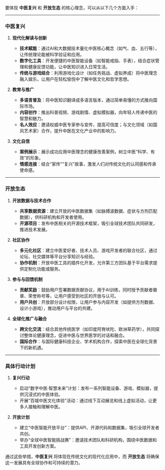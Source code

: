 要体现 **中医复兴** 和 **开放生态** 的核心理念，可以从以下几个方面入手：  

---

### **中医复兴**  

1. **现代化解读与创新**  
   - **技术赋能**：通过AI和大数据技术量化中医核心概念（如气、血、五行等），让传统理论能被科学验证和应用。  
   - **数字化工具**：开发便捷的中医智能设备（如智能戒指、手表），结合症状管理和健康反馈功能，让中医知识进入日常生活。  
   - **传统与游戏结合**：利用游戏化设计（如任务挑战、虚拟养成）将中医理念融入娱乐，让用户在轻松愉悦中了解中医文化和哲学思想。  

2. **教育与推广**  
   - **多语言普及**：将中医知识翻译成多语言版本，通过简单易懂的方式推向国际市场。  
   - **内容创作**：推出科普视频、游戏剧情、虚拟模拟器，向年轻人传递中医的智慧和魅力。  
   - **名人效应**：邀请权威中医专家参与宣传，提高可信度；与文化领域（如国风艺术家）合作，提升中医在文化产业中的影响力。  

3. **文化自信**  
   - **案例展示**：展示成功应用中医理念的健康改善案例，树立中医“科学、有效”的形象。  
   - **情感连接**：结合“家传”“复兴”故事，激发人们对传统文化的认同感和传承使命感。  

---

### **开放生态**  

1. **开放数据与技术合作**  
   - **共享数据资源**：建立开放的中医数据集（如脉搏波数据、症状与方剂匹配数据），供科研机构和开发者使用。  
   - **开源项目**：发布中医相关的开源技术框架，吸引全球技术团队共同研发，推进技术发展。  

2. **社区协作**  
   - **多元化社区**：建立中医爱好者、技术人员、游戏开发者的联合社区，通过论坛、社交媒体等平台分享知识与经验。  
   - **协作机制**：开放中医工具的插件化开发，允许第三方团队基于平台需求提供定制化功能或服务。  

3. **参与与回馈机制**  
   - **贡献奖励**：鼓励用户签署数据贡献协议，用于AI训练，同时授予贡献者徽章、荣誉称号等，让用户感受到社区的开放与认可。  
   - **用户共创**：开放部分设计权限，让用户参与内容开发（如提供方剂数据、设计小游戏），推动用户与平台的共建。  

4. **全球化推广与融合**  
   - **跨文化交流**：结合其他传统医学（如印度阿育吠陀、欧洲草药学），共同探讨整体论健康理念，促进中医与世界医学的对话和融合。  
   - **国际合作**：与国际健康科技企业、学术机构合作，探索中医在全球化背景下的新机遇。  

---

### **具体行动计划**  

1. **复兴行动**  
   - 启动“数字中医·智慧未来”计划：发布一系列智能设备、游戏、模拟器，提供沉浸式的中医体验。  
   - 开展“百城中医文化体验”活动：通过线下互动展览和线上虚拟活动，让更多人接触和理解中医。  

2. **开放计划**  
   - 建立“中医智能开放平台”：提供API、开源代码和数据集，吸引全球开发者共创。  
   - 举办“全球中医智能挑战赛”：邀请技术团队和科研机构，围绕中医数据和工具开发创新方案。  

通过这些举措，**中医复兴** 将体现在传统文化的现代化应用中，而 **开放生态** 将确保这一发展具有全球协作和可持续的潜力。
